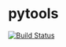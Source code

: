 # pytools
[![Build Status](https://travis-ci.com/megamanics/pytools.svg?branch=master)](https://travis-ci.com/megamanics/pytools)
